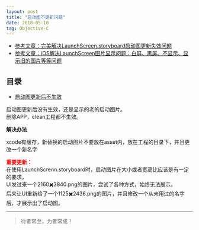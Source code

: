 ```yaml
---
layout: post
title: "启动图不更新问题"
date: 2018-05-10
tag: Objective-C
---
```


- [参考文章：完美解决LaunchScreen.storyboard启动图更新失效问题](https://www.jianshu.com/p/e8c3ff0abd01)     
- [参考文章：iOS解决LaunchScreen图片显示问题：白屏、黑屏、不显示、显示旧的图片等等问题](https://blog.csdn.net/IT_Scratch/article/details/128683022)


## 目录
- [启动图更新后不生效](#content1)

启动图更新后没有生效，还是显示的老的启动图片。     
删除APP，clean工程都不生效。    

**解决办法**    

xcode有缓存，新替换的启动图片不要放在asset内，放在工程的目录下，并且更改一个新名字          

<span style="color:red;font-weight:bold;">重要更新：</span>       
在使用LaunchScrenn.storyboard时，启动图片在大小或者宽高比应该是有一定的要求。         
UI发过来一个2160✖️3840.png的图片，尝试了各种方式，始终无法展示。       
后来让UI重新给了一个1125✖️2436.png的图片，并且修改一个从未用过的名字后，才展示出了启动图。     


----------
>  行者常至，为者常成！


